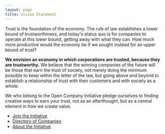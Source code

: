 ```yaml
---
layout: page
title: Vision Statement
---
```


Trust is the foundation of the economy. The rule of law establishes a lower
bound of trustworthiness, and today's status quo is for companies to operate at
this lower bound, getting away with what they can. How much more productive
would the economy be if we sought instead for an upper bound of trust?

**We envision an economy in which corporations are trusted, because they are
trustworthy.** We believe that the winning companies of the future will be
those that earn the trust of society, not merely doing the minimum possible to
keep within the letter of the law, but going above and beyond to establish a
relationship of trust with their customers and with society as a whole.

We who belong to the Open Company Initiative pledge ourselves to finding
creative ways to earn your trust, not as an afterthought, but as a central
element in how we create value.

<div class="next-steps nav">
    <ul>
        <li><a href="/join/">Join the Initiative</a></li>
        <li><a href="/directory/">Directory of Companies</a></li>
        <li><a href="/about/">About the Initiative</a></li>
    </ul>
</div>
